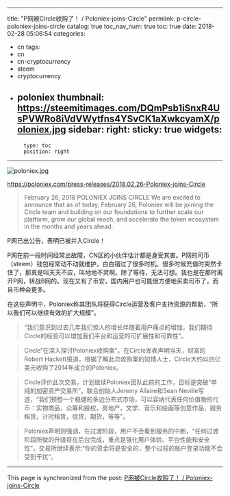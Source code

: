 
---
title: "P网被Circle收购了！ /  Poloniex-joins-Circle"
permlink: p-circle-poloniex-joins-circle
catalog: true
toc_nav_num: true
toc: true
date: 2018-02-28 05:06:54
categories:
- cn
tags:
- cn
- cn-cryptocurrency
- steem
- cryptocurrency
- poloniex
thumbnail: https://steemitimages.com/DQmPsb1iSnxR4UsPVWRo8iVdVWytfns4YSvCK1aXwkcyamX/poloniex.jpg
sidebar:
    right:
        sticky: true
widgets:
    -
        type: toc
        position: right
---


![poloniex.jpg](https://steemitimages.com/DQmPsb1iSnxR4UsPVWRo8iVdVWytfns4YSvCK1aXwkcyamX/poloniex.jpg)

https://poloniex.com/press-releases/2018.02.26-Poloniex-joins-Circle

>February 26, 2018
POLONIEX JOINS CIRCLE
We are excited to announce that as of today, February 26, Poloniex will be joining the Circle team and building on our foundations to further scale our platform, grow our global reach, and accelerate the token ecosystem in the months and years ahead.

P网已出公告，表明已被并入Circle！

P网在前一段时间经常出故障，CN区的小伙伴估计都是身受其害。P网的司币（steem）钱包经常动不动就维护，白白错过了很多时机。很多时候充值时突然卡住了，那真是叫天天不应，叫地地不灵啊。除了等待，无法可想。我也是在那时离开P网，转战B网的。现在又有了币安，国内用户也可能很方便地买卖司币了，而且币种会更多。

在这些声明中，Poloniex称其团队将获得Circle运营及客户支持资源的帮助，“所以我们可以继续有效的扩大规模”。

>“我们意识到过去几年我们惊人的增长伴随着用户痛点的增加，我们期待Circle的经验可以增加我们平台和运营的可扩展性和可靠性”。

>Circle“在深入探讨Poloniex收购案”。在Circle发表声明当天，财富的Robert Hackett报道，根据了解此次收购案的知情人士，Circle大约以四亿美元收购了2014年成立的Poloniex。

>Circle评价此次交易，计划继续Poloniex团队此前的工作，目标是突破“单纯的加密资产交易所”。联合创始人Jeremy Allaire和Sean Neville写道，“我们预想一个稳健的多边分布式市场，可以容纳代表任何价值物的代币：实物商品，众筹和股权，房地产，文学、音乐和绘画等创意作品，服务租赁，计时租赁，信贷，期货，等等”。

>Poloniex声明则强调，在过渡阶段，用户不会看到服务的中断，“任何过渡阶段所做的升级将在后台完成，重点是强化用户体验、平台性能和安全性”。交易所继续表示:“你的资金将是安全的，整个过程的账户登录功能不会受到干扰”。

- - -

This page is synchronized from the post: [P网被Circle收购了！ /  Poloniex-joins-Circle](https://steemit.com/@lemooljiang/p-circle-poloniex-joins-circle)
